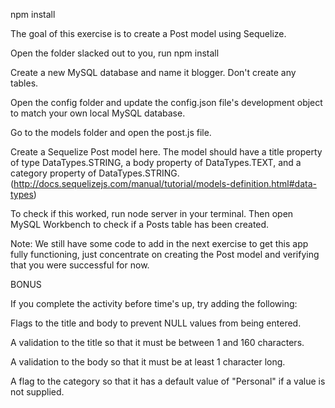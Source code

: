 npm install

The goal of this exercise is to create a Post model using Sequelize.

Open the folder slacked out to you, run npm install

Create a new MySQL database and name it blogger. Don't create any tables.

Open the config folder and update the config.json file's development object to match your own local MySQL database.

Go to the models folder and open the post.js file.

Create a Sequelize Post model here. The model should have a title property of type DataTypes.STRING, a body property of DataTypes.TEXT, and a category property of DataTypes.STRING. (http://docs.sequelizejs.com/manual/tutorial/models-definition.html#data-types)

To check if this worked, run node server in your terminal. Then open MySQL Workbench to check if a Posts table has been created.

Note: We still have some code to add in the next exercise to get this app fully functioning, just concentrate on creating the Post model and verifying that you were successful for now.

BONUS

If you complete the activity before time's up, try adding the following:

Flags to the title and body to prevent NULL values from being entered.

A validation to the title so that it must be between 1 and 160 characters.

A validation to the body so that it must be at least 1 character long.

A flag to the category so that it has a default value of "Personal" if a value is not supplied.